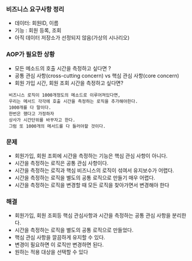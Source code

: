 

### 비즈니스 요구사항 정리

- 데이터: 회원ID, 이름
- 기능  : 회원 등록, 조회
- 아직 데이터 저장소가 선정되지 않음(가상의 시나리오)


### AOP가 필요한 상황

- 모든 메소드의 호출 시간을 측정하고 싶다면 ? 
- 공통 관심 사항(cross-cutting concern) vs 핵심 관심 사항(core concern)
- 회원 가입 시간, 회원 조회 시간을 측정하고 싶다면?
 
```text
 비즈니스 로직이 1000개정도의 메소드로 이루어져있다면, 
 우리는 메서드 각각에 호출 시간을 측정하는 로직을 추가해야한다.
 1000개를 다 말이다.
 한번은 했다고 가정하자
 상사가 시간단위를 바꾸자고 한다.
 그럼 또 1000개의 메서드를 다 들러야할 것이다.
```


### 문제
- 회원가입, 회원 조회에 시간을 측정하는 기능은 핵심 관심 사항이 아니다.
- 시간을 측정하는 로직은 공통 관심 사항이다.
- 시간을 측정하는 로직과 핵심 비즈니스의 로직이 섞여서 유지보수가 어렵다.
- 시간을 측정하는 로직을 별도의 공통 로직으로 만들기 매우 어렵다.
- 시간을 측정하는 로직을 변경할 때 모든 로직을 찾아가면서 변경해야 한다

### 해결
- 회원가입, 회원 조회등 핵심 관심사항과 시간을 측정하는 공통 관심 사항을 분리한다.
- 시간을 측정하는 로직을 별도의 공통 로직으로 만들었다.
- 핵심 관심 사항을 깔끔하게 유지할 수 있다.
- 변경이 필요하면 이 로직만 변경하면 된다.
- 원하는 적용 대상을 선택할 수 있다